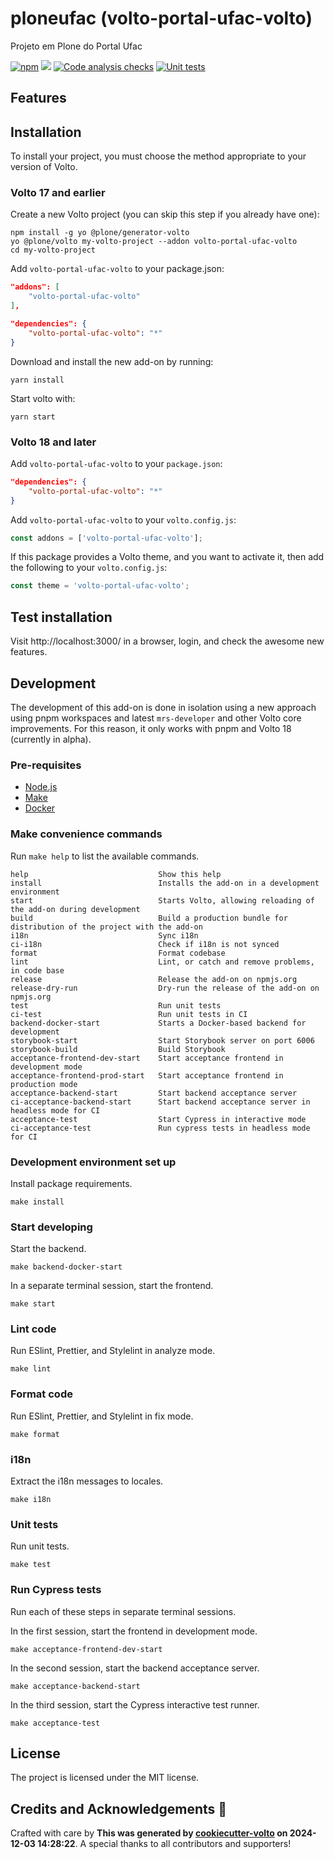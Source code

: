 # ploneufac (volto-portal-ufac-volto)

Projeto em Plone do Portal Ufac

[![npm](https://img.shields.io/npm/v/volto-portal-ufac-volto)](https://www.npmjs.com/package/volto-portal-ufac-volto)
[![](https://img.shields.io/badge/-Storybook-ff4785?logo=Storybook&logoColor=white&style=flat-square)](https://ascomufac.github.io/volto-portal-ufac-volto/)
[![Code analysis checks](https://github.com/ascomufac/volto-portal-ufac-volto/actions/workflows/code.yml/badge.svg)](https://github.com/ascomufac/volto-portal-ufac-volto/actions/workflows/code.yml)
[![Unit tests](https://github.com/ascomufac/volto-portal-ufac-volto/actions/workflows/unit.yml/badge.svg)](https://github.com/ascomufac/volto-portal-ufac-volto/actions/workflows/unit.yml)

## Features

<!-- List your awesome features here -->

## Installation

To install your project, you must choose the method appropriate to your version of Volto.


### Volto 17 and earlier

Create a new Volto project (you can skip this step if you already have one):

```
npm install -g yo @plone/generator-volto
yo @plone/volto my-volto-project --addon volto-portal-ufac-volto
cd my-volto-project
```

Add `volto-portal-ufac-volto` to your package.json:

```JSON
"addons": [
    "volto-portal-ufac-volto"
],

"dependencies": {
    "volto-portal-ufac-volto": "*"
}
```

Download and install the new add-on by running:

```
yarn install
```

Start volto with:

```
yarn start
```

### Volto 18 and later

Add `volto-portal-ufac-volto` to your `package.json`:

```json
"dependencies": {
    "volto-portal-ufac-volto": "*"
}
```

Add `volto-portal-ufac-volto` to your `volto.config.js`:

```javascript
const addons = ['volto-portal-ufac-volto'];
```

If this package provides a Volto theme, and you want to activate it, then add the following to your `volto.config.js`:

```javascript
const theme = 'volto-portal-ufac-volto';
```

## Test installation

Visit http://localhost:3000/ in a browser, login, and check the awesome new features.


## Development

The development of this add-on is done in isolation using a new approach using pnpm workspaces and latest `mrs-developer` and other Volto core improvements.
For this reason, it only works with pnpm and Volto 18 (currently in alpha).


### Pre-requisites

-   [Node.js](https://6.docs.plone.org/install/create-project.html#node-js)
-   [Make](https://6.docs.plone.org/install/create-project.html#make)
-   [Docker](https://6.docs.plone.org/install/create-project.html#docker)


### Make convenience commands

Run `make help` to list the available commands.

```text
help                             Show this help
install                          Installs the add-on in a development environment
start                            Starts Volto, allowing reloading of the add-on during development
build                            Build a production bundle for distribution of the project with the add-on
i18n                             Sync i18n
ci-i18n                          Check if i18n is not synced
format                           Format codebase
lint                             Lint, or catch and remove problems, in code base
release                          Release the add-on on npmjs.org
release-dry-run                  Dry-run the release of the add-on on npmjs.org
test                             Run unit tests
ci-test                          Run unit tests in CI
backend-docker-start             Starts a Docker-based backend for development
storybook-start                  Start Storybook server on port 6006
storybook-build                  Build Storybook
acceptance-frontend-dev-start    Start acceptance frontend in development mode
acceptance-frontend-prod-start   Start acceptance frontend in production mode
acceptance-backend-start         Start backend acceptance server
ci-acceptance-backend-start      Start backend acceptance server in headless mode for CI
acceptance-test                  Start Cypress in interactive mode
ci-acceptance-test               Run cypress tests in headless mode for CI
```

### Development environment set up

Install package requirements.

```shell
make install
```

### Start developing

Start the backend.

```shell
make backend-docker-start
```

In a separate terminal session, start the frontend.

```shell
make start
```

### Lint code

Run ESlint, Prettier, and Stylelint in analyze mode.

```shell
make lint
```

### Format code

Run ESlint, Prettier, and Stylelint in fix mode.

```shell
make format
```

### i18n

Extract the i18n messages to locales.

```shell
make i18n
```

### Unit tests

Run unit tests.

```shell
make test
```

### Run Cypress tests

Run each of these steps in separate terminal sessions.

In the first session, start the frontend in development mode.

```shell
make acceptance-frontend-dev-start
```

In the second session, start the backend acceptance server.

```shell
make acceptance-backend-start
```

In the third session, start the Cypress interactive test runner.

```shell
make acceptance-test
```

## License

The project is licensed under the MIT license.

## Credits and Acknowledgements 🙏

Crafted with care by **This was generated by [cookiecutter-volto](https://github.com/plone/cookiecutter-volto/frontend_addon) on 2024-12-03 14:28:22**. A special thanks to all contributors and supporters!
